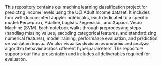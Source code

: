 This repository contains our machine learning classification project for predicting income levels using the UCI Adult Income dataset. It includes four well-documented Jupyter notebooks, each dedicated to a specific model: Perceptron, Adaline, Logistic Regression, and Support Vector Machine (SVM). Each notebook walks through preprocessing steps (handling missing values, encoding categorical features, and standardizing numerical features), model training, performance evaluation, and prediction on validation inputs. We also visualize decision boundaries and analyze algorithm behavior across different hyperparameters. The repository supports our final presentation and includes all deliverables required for evaluation.
